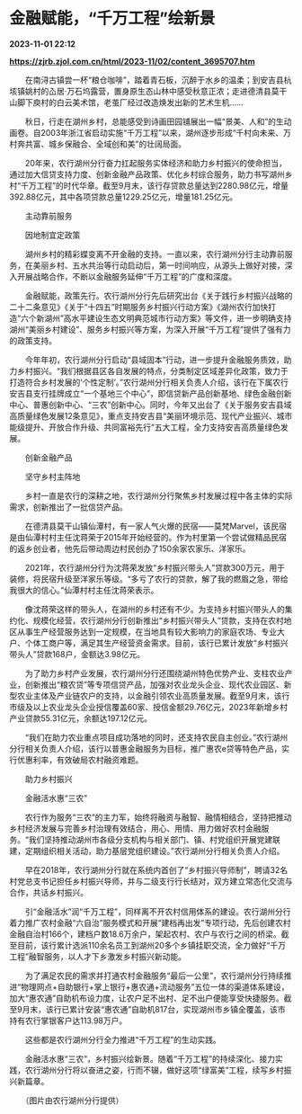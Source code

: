 # 金融赋能，“千万工程”绘新景

**2023-11-01 22:12**

**https://zjrb.zjol.com.cn/html/2023-11/02/content_3695707.htm**

　　在南浔古镇尝一杯“粮仓咖啡”，踏着青石板，沉醉于水乡的温柔；到安吉县杭垓镇姚村的屳居·万石坞露营，置身原生态山林中感受秋意正浓；走进德清县莫干山脚下庾村的白云美术馆，老茧厂经过改造焕发出新的艺术生机……

　　秋日，行走在湖州乡村，总能感受到诗画田园铺展出一幅“景美、人和”的生动画卷。自2003年浙江省启动实施“千万工程”以来，湖州逐步形成“千村向未来、万村奔共富、城乡保融合、全域创和美”的壮阔局面。

　　20年来，农行湖州分行奋力扛起服务实体经济和助力乡村振兴的使命担当，通过加大信贷支持力度、创新金融产品政策、优化乡村综合服务，助力书写湖州乡村“千万工程”的时代华章。截至9月末，该行存贷款总量达到2280.98亿元，增量392.88亿元，其中各项贷款总量1229.25亿元，增量181.25亿元。

　　主动靠前服务

　　因地制宜定政策

　　湖州乡村的精彩蝶变离不开金融的支持。一直以来，农行湖州分行主动靠前服务，在美丽乡村、五水共治等行动启动后，第一时间响应，从源头上做好对接，深入开展战略合作，不断以金融服务延伸“千万工程”的广度和深度。

　　金融赋能，政策先行。农行湖州分行先后研究出台《关于践行乡村振兴战略的二十二条意见》《关于“十四五”时期服务乡村振兴行动方案》《湖州农行加快打造“六个新湖州”高水平建设生态文明典范城市行动方案》等文件，进一步明确支持湖州“美丽乡村建设”、服务乡村振兴等方案，为深入开展“千万工程”提供了强有力的政策支持。

　　今年年初，农行湖州分行启动“县域固本”行动，进一步提升金融服务质效，助力乡村振兴。“我们根据县区各自发展的特点，分类制定区域差异化政策，致力于打造符合乡村发展的‘个性定制’。”农行湖州分行相关负责人介绍，该行在下属农行安吉县支行挂牌成立“一个基地三个中心”，即信贷新产品创新基地、绿色金融创新中心、普惠创新中心、“三农”创新中心。同时，今年又出台了《关于服务安吉县域高质量绿色发展12条意见》，重点支持安吉县“美丽环境示范、现代产业振兴、城市能级提升、开放合作升级、共同富裕先行”五大工程，全力支持安吉高质量绿色发展。

　　创新金融产品

　　坚守乡村主阵地

　　乡村一直是农行的深耕之地，农行湖州分行聚焦乡村发展过程中各主体的实际需求，创新推出了一批信贷产品。

　　在德清县莫干山镇仙潭村，有一家人气火爆的民宿——莫梵Marvel，该民宿是由仙潭村村主任沈蒋荣于2015年开始经营的。作为村里第一个尝试做精品民宿的返乡创业者，他先后带动周边村民创办了150余家农家乐、洋家乐。

　　2021年，农行湖州分行为沈蒋荣发放“乡村振兴带头人”贷款300万元，用于装修，将民宿升级至洋家乐等级。“多亏了农行的贷款，解了我的燃眉之急，带给我很大的信心。”仙潭村村主任沈蒋荣表示。

　　像沈蒋荣这样的带头人，在湖州的乡村还有不少。为支持乡村振兴带头人的集约化、规模化经营，农行湖州分行创新推出“乡村振兴带头人”贷款，支持在农村地区从事生产经营服务达到一定规模，在当地具有较大影响力的家庭农场、专业大户、个体工商户等，满足其生产经营资金需求。目前，该行已累计发放“乡村振兴带头人”贷款168户，金额达3.98亿元。

　　为了助力乡村产业发展，农行湖州分行还围绕湖州特色优势产业、支柱农业产业，创新推出“粮农贷”等专项信贷产品，加强对农业龙头企业、现代农业园区、新型农业主体及产业链农户的支持，以金融引领农业高质量发展。截至9月末，该行市级及以上农业龙头企业授信覆盖60家、授信金额29.76亿元，2023年新增乡村产业贷款55.31亿元，余额达197.12亿元。

　　“我们在助力农业重点项目成功落地的同时，还支持农民自主创业。”农行湖州分行相关负责人介绍，该行以普惠金融服务为目标，推广惠农e贷等特色产品，实行优惠利率，有效破局农村融资难题。

　　助力乡村振兴

　　金融活水惠“三农”

　　农行作为服务“三农”的主力军，始终将融资与融智、融情相结合，坚持把推动乡村经济发展与完善乡村治理有效结合，用心、用情、用力做好农村金融服务。“我们坚持推动湖州市各级分支机构与相关部门、镇、村党组织开展党建联建，定期组织相关活动，助力基层党组织建设。”农行湖州分行相关负责人介绍。

　　早在2018年，农行湖州分行就在系统内首创了“乡村振兴导师制”，聘请32名村党总支书记担任乡村振兴导师，并与二级支行行长结对，双方建立常态化交流与合作，共话乡村振兴。

　　引“金融活水”润“千万工程”，同样离不开农村信用体系的建设。农行湖州分行着力推广农村金融“六自治”服务模式和开展“建档再出发”专项行动，先后创建农村金融自治村166个，建档户数18.6万余户，架起农村、农户与农行之间的桥梁。截至目前，该行累计选派110余名员工到湖州20多个乡镇挂职交流，全力做好“千万工程”融智服务，以人才下乡激发乡村振兴新动能。

　　为了满足农民的需求并打通农村金融服务“最后一公里”，农行湖州分行持续推进“物理网点+自助银行+掌上银行+惠农通+流动服务”五位一体的渠道体系建设，加大“惠农通”自助机布设力度，让农户足不出村、足不出户便能享受快捷服务。截至9月末，该行已累计安装“惠农通”自助机817台，实现湖州市乡镇全覆盖，该市持有农行掌银客户达113.98万户。

　　这些都是农行湖州分行全力推进“千万工程”的生动实践。

　　金融活水惠“三农”，乡村振兴绘新景。随着“千万工程”的持续深化、接力实践，农行湖州分行将以奋进之姿，行而不辍，做好这项“绿富美”工程，续写乡村振兴新篇章。

　　（图片由农行湖州分行提供）